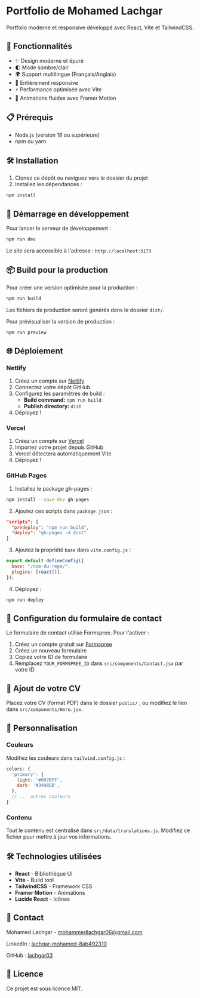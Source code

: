 # Portfolio de Mohamed Lachgar

Portfolio moderne et responsive développé avec React, Vite et TailwindCSS.

## 🚀 Fonctionnalités

- ✨ Design moderne et épuré
- 🌓 Mode sombre/clair
- 🌍 Support multilingue (Français/Anglais)
- 📱 Entièrement responsive
- ⚡ Performance optimisée avec Vite
- 🎨 Animations fluides avec Framer Motion

## 📋 Prérequis

- Node.js (version 18 ou supérieure)
- npm ou yarn

## 🛠️ Installation

1. Clonez ce dépôt ou naviguez vers le dossier du projet
2. Installez les dépendances :

```bash
npm install
```

## 🚀 Démarrage en développement

Pour lancer le serveur de développement :

```bash
npm run dev
```

Le site sera accessible à l'adresse : `http://localhost:5173`

## 📦 Build pour la production

Pour créer une version optimisée pour la production :

```bash
npm run build
```

Les fichiers de production seront générés dans le dossier `dist/`.

Pour prévisualiser la version de production :

```bash
npm run preview
```

## 🌐 Déploiement

### Netlify

1. Créez un compte sur [Netlify](https://www.netlify.com/)
2. Connectez votre dépôt GitHub
3. Configurez les paramètres de build :
   - **Build command:** `npm run build`
   - **Publish directory:** `dist`
4. Déployez !

### Vercel

1. Créez un compte sur [Vercel](https://vercel.com/)
2. Importez votre projet depuis GitHub
3. Vercel détectera automatiquement Vite
4. Déployez !

### GitHub Pages

1. Installez le package gh-pages :

```bash
npm install --save-dev gh-pages
```

2. Ajoutez ces scripts dans `package.json` :

```json
"scripts": {
  "predeploy": "npm run build",
  "deploy": "gh-pages -d dist"
}
```

3. Ajoutez la propriété `base` dans `vite.config.js` :

```javascript
export default defineConfig({
  base: "/nom-du-repo/",
  plugins: [react()],
});
```

4. Déployez :

```bash
npm run deploy
```

## 📝 Configuration du formulaire de contact

Le formulaire de contact utilise Formspree. Pour l'activer :

1. Créez un compte gratuit sur [Formspree](https://formspree.io/)
2. Créez un nouveau formulaire
3. Copiez votre ID de formulaire
4. Remplacez `YOUR_FORMSPREE_ID` dans `src/components/Contact.jsx` par votre ID

## 📄 Ajout de votre CV

Placez votre CV (format PDF) dans le dossier `public/` , ou modifiez le lien dans `src/components/Hero.jsx`.

## 🎨 Personnalisation

### Couleurs

Modifiez les couleurs dans `tailwind.config.js` :

```javascript
colors: {
  'primary': {
    light: '#007BFF',
    dark: '#3498DB',
  },
  // ... autres couleurs
}
```

### Contenu

Tout le contenu est centralisé dans `src/data/translations.js`. Modifiez ce fichier pour mettre à jour vos informations.

## 🛠️ Technologies utilisées

- **React** - Bibliothèque UI
- **Vite** - Build tool
- **TailwindCSS** - Framework CSS
- **Framer Motion** - Animations
- **Lucide React** - Icônes

## 📧 Contact

Mohamed Lachgar - mohammedlachgar06@gmail.com

LinkedIn : [lachgar-mohamed-8ab492310](https://www.linkedin.com/in/lachgar-mohamed-8ab492310)

GitHub : [lachgar03](https://github.com/lachgar03)

## 📝 Licence

Ce projet est sous licence MIT.

